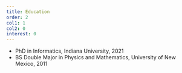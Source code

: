 ```yaml
---
title: Education
order: 2
col1: 1
col2: 0
interest: 0
---
```


* PhD in Informatics, Indiana University, 2021
* BS Double Major in Physics and Mathematics, University of New Mexico, 2011
